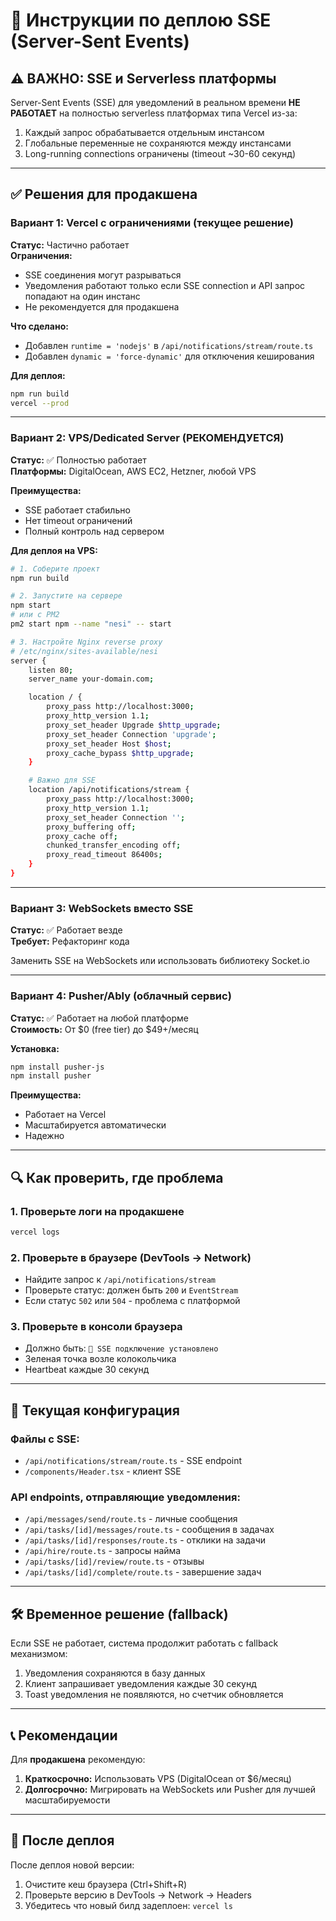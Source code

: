 # 🚀 Инструкции по деплою SSE (Server-Sent Events)

## ⚠️ ВАЖНО: SSE и Serverless платформы

Server-Sent Events (SSE) для уведомлений в реальном времени **НЕ РАБОТАЕТ** на полностью serverless платформах типа Vercel из-за:

1. Каждый запрос обрабатывается отдельным инстансом
2. Глобальные переменные не сохраняются между инстансами
3. Long-running connections ограничены (timeout ~30-60 секунд)

---

## ✅ Решения для продакшена

### Вариант 1: Vercel с ограничениями (текущее решение)

**Статус:** Частично работает  
**Ограничения:**

- SSE соединения могут разрываться
- Уведомления работают только если SSE connection и API запрос попадают на один инстанс
- Не рекомендуется для продакшена

**Что сделано:**

- Добавлен `runtime = 'nodejs'` в `/api/notifications/stream/route.ts`
- Добавлен `dynamic = 'force-dynamic'` для отключения кеширования

**Для деплоя:**

```bash
npm run build
vercel --prod
```

---

### Вариант 2: VPS/Dedicated Server (РЕКОМЕНДУЕТСЯ)

**Статус:** ✅ Полностью работает  
**Платформы:** DigitalOcean, AWS EC2, Hetzner, любой VPS

**Преимущества:**

- SSE работает стабильно
- Нет timeout ограничений
- Полный контроль над сервером

**Для деплоя на VPS:**

```bash
# 1. Соберите проект
npm run build

# 2. Запустите на сервере
npm start
# или с PM2
pm2 start npm --name "nesi" -- start

# 3. Настройте Nginx reverse proxy
# /etc/nginx/sites-available/nesi
server {
    listen 80;
    server_name your-domain.com;

    location / {
        proxy_pass http://localhost:3000;
        proxy_http_version 1.1;
        proxy_set_header Upgrade $http_upgrade;
        proxy_set_header Connection 'upgrade';
        proxy_set_header Host $host;
        proxy_cache_bypass $http_upgrade;
    }

    # Важно для SSE
    location /api/notifications/stream {
        proxy_pass http://localhost:3000;
        proxy_http_version 1.1;
        proxy_set_header Connection '';
        proxy_buffering off;
        proxy_cache off;
        chunked_transfer_encoding off;
        proxy_read_timeout 86400s;
    }
}
```

---

### Вариант 3: WebSockets вместо SSE

**Статус:** ✅ Работает везде  
**Требует:** Рефакторинг кода

Заменить SSE на WebSockets или использовать библиотеку Socket.io

---

### Вариант 4: Pusher/Ably (облачный сервис)

**Статус:** ✅ Работает на любой платформе  
**Стоимость:** От $0 (free tier) до $49+/месяц

**Установка:**

```bash
npm install pusher-js
npm install pusher
```

**Преимущества:**

- Работает на Vercel
- Масштабируется автоматически
- Надежно

---

## 🔍 Как проверить, где проблема

### 1. Проверьте логи на продакшене

```bash
vercel logs
```

### 2. Проверьте в браузере (DevTools → Network)

- Найдите запрос к `/api/notifications/stream`
- Проверьте статус: должен быть `200` и `EventStream`
- Если статус `502` или `504` - проблема с платформой

### 3. Проверьте в консоли браузера

- Должно быть: `🔔 SSE подключение установлено`
- Зеленая точка возле колокольчика
- Heartbeat каждые 30 секунд

---

## 📝 Текущая конфигурация

### Файлы с SSE:

- `/api/notifications/stream/route.ts` - SSE endpoint
- `/components/Header.tsx` - клиент SSE

### API endpoints, отправляющие уведомления:

- `/api/messages/send/route.ts` - личные сообщения
- `/api/tasks/[id]/messages/route.ts` - сообщения в задачах
- `/api/tasks/[id]/responses/route.ts` - отклики на задачи
- `/api/hire/route.ts` - запросы найма
- `/api/tasks/[id]/review/route.ts` - отзывы
- `/api/tasks/[id]/complete/route.ts` - завершение задач

---

## 🛠️ Временное решение (fallback)

Если SSE не работает, система продолжит работать с fallback механизмом:

1. Уведомления сохраняются в базу данных
2. Клиент запрашивает уведомления каждые 30 секунд
3. Toast уведомления не появляются, но счетчик обновляется

---

## 📞 Рекомендации

Для **продакшена** рекомендую:

1. **Краткосрочно:** Использовать VPS (DigitalOcean от $6/месяц)
2. **Долгосрочно:** Мигрировать на WebSockets или Pusher для лучшей масштабируемости

---

## 🔄 После деплоя

После деплоя новой версии:

1. Очистите кеш браузера (Ctrl+Shift+R)
2. Проверьте версию в DevTools → Network → Headers
3. Убедитесь что новый билд задеплоен: `vercel ls`
